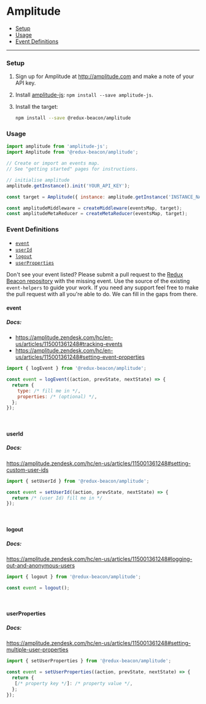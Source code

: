 # Amplitude

* [Setup](#setup)
* [Usage](#usage)
* [Event Definitions](#event-definitions)

----

### Setup

1. Sign up for Amplitude at http://amplitude.com and make a note of your API key.

2. Install [amplitude-js](https://www.npmjs.com/package/amplitude-js): `npm install --save amplitude-js`.

3. Install the target:

    ```bash
    npm install --save @redux-beacon/amplitude
    ```

### Usage

```js
import amplitude from 'amplitude-js';
import Amplitude from '@redux-beacon/amplitude';

// Create or import an events map.
// See "getting started" pages for instructions.

// initialise amplitude
amplitude.getInstance().init('YOUR_API_KEY');

const target = Amplitude({ instance: amplitude.getInstance('INSTANCE_NAME') });

const amplitudeMiddleware = createMiddleware(eventsMap, target);
const amplitudeMetaReducer = createMetaReducer(eventsMap, target);
```

### Event Definitions

* [`event`](#event)
* [`userId`](#userid)
* [`logout`](#logout)
* [`userProperties`](#userproperties)

Don't see your event listed? Please submit a pull request to
the [Redux Beacon repository](https://github.com/rangle/redux-beacon) with the
missing event. Use the source of the existing `event-helpers` to guide your
work. If you need any support feel free to make the pull request with all you're
able to do. We can fill in the gaps from there.

#### event
##### Docs:
* https://amplitude.zendesk.com/hc/en-us/articles/115001361248#tracking-events
* https://amplitude.zendesk.com/hc/en-us/articles/115001361248#setting-event-properties

```js
import { logEvent } from '@redux-beacon/amplitude';

const event = logEvent((action, prevState, nextState) => {
  return {
    type: /* fill me in */,
    properties: /* (optional) */,
  };
});
```

<br>

#### userId
##### Docs:
https://amplitude.zendesk.com/hc/en-us/articles/115001361248#setting-custom-user-ids

```js
import { setUserId } from '@redux-beacon/amplitude';

const event = setUserId((action, prevState, nextState) => {
  return /* (user Id) fill me in */
});
```

<br>

#### logout
##### Docs:
https://amplitude.zendesk.com/hc/en-us/articles/115001361248#logging-out-and-anonymous-users

```js
import { logout } from '@redux-beacon/amplitude';

const event = logout();
```

<br>

#### userProperties
##### Docs:
https://amplitude.zendesk.com/hc/en-us/articles/115001361248#setting-multiple-user-properties

```js
import { setUserProperties } from '@redux-beacon/amplitude';

const event = setUserProperties((action, prevState, nextState) => {
  return {
   [/* property key */]: /* property value */,
  };
});
```
